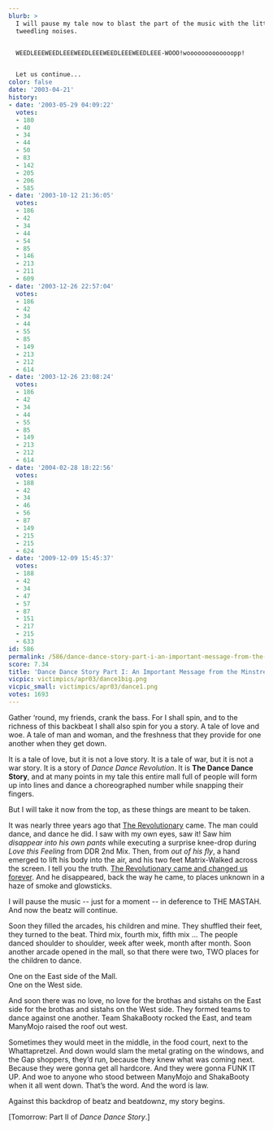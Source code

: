 ```yaml
---
blurb: >
  I will pause my tale now to blast the part of the music with the little electronic
  tweedling noises.


  WEEDLEEEWEEDLEEEWEEDLEEEWEEDLEEEWEEDLEEE-WOOO!wooooooooooooopp!


  Let us continue...
color: false
date: '2003-04-21'
history:
- date: '2003-05-29 04:09:22'
  votes:
  - 180
  - 40
  - 34
  - 44
  - 50
  - 83
  - 142
  - 205
  - 206
  - 585
- date: '2003-10-12 21:36:05'
  votes:
  - 186
  - 42
  - 34
  - 44
  - 54
  - 85
  - 146
  - 213
  - 211
  - 609
- date: '2003-12-26 22:57:04'
  votes:
  - 186
  - 42
  - 34
  - 44
  - 55
  - 85
  - 149
  - 213
  - 212
  - 614
- date: '2003-12-26 23:08:24'
  votes:
  - 186
  - 42
  - 34
  - 44
  - 55
  - 85
  - 149
  - 213
  - 212
  - 614
- date: '2004-02-28 18:22:56'
  votes:
  - 188
  - 42
  - 34
  - 46
  - 56
  - 87
  - 149
  - 215
  - 215
  - 624
- date: '2009-12-09 15:45:37'
  votes:
  - 188
  - 42
  - 34
  - 47
  - 57
  - 87
  - 151
  - 217
  - 215
  - 633
id: 586
permalink: /586/dance-dance-story-part-i-an-important-message-from-the-minstrel-of-ph4t-b33tz/
score: 7.34
title: 'Dance Dance Story Part I: An Important Message from the Minstrel of Ph4t B33tz'
vicpic: victimpics/apr03/dance1big.png
vicpic_small: victimpics/apr03/dance1.png
votes: 1693
---
```


Gather ‘round, my friends, crank the bass. For I shall spin, and to the
richness of this backbeat I shall also spin for you a story. A tale of
love and woe. A tale of man and woman, and the freshness that they
provide for one another when they get down.

It is a tale of love, but it is not a love story. It is a tale of war,
but it is not a war story. It is a story of *Dance Dance Revolution*. It
is **The Dance Dance Story**, and at many points in my tale this entire
mall full of people will form up into lines and dance a choreographed
number while snapping their fingers.

But I will take it now from the top, as these things are meant to be
taken.

It was nearly three years ago that [The
Revolutionary](@/victim/64.md) came. The man could dance, and dance
he did. I saw with my own eyes, saw it! Saw him *disappear into his own
pants* while executing a surprise knee-drop during *Love this Feeling*
from DDR 2nd Mix. Then, from *out of his fly*, a hand emerged to lift
his body into the air, and his two feet Matrix-Walked across the screen.
I tell you the truth. [The Revolutionary came and changed us
forever](@/victim/64.md). And he disappeared, back the way he came,
to places unknown in a haze of smoke and glowsticks.

I will pause the music -- just for a moment -- in deference to THE
MASTAH. And now the beatz will continue.

Soon they filled the arcades, his children and mine. They shuffled their
feet, they turned to the beat. Third mix, fourth mix, fifth mix ... The
people danced shoulder to shoulder, week after week, month after month.
Soon another arcade opened in the mall, so that there were two, TWO
places for the children to dance.

One on the East side of the Mall.  
 One on the West side.

And soon there was no love, no love for the brothas and sistahs on the
East side for the brothas and sistahs on the West side. They formed
teams to dance against one another. Team ShakaBooty rocked the East, and
team ManyMojo raised the roof out west.

Sometimes they would meet in the middle, in the food court, next to the
Whattapretzel. And down would slam the metal grating on the windows, and
the Gap shoppers, they’d run, because they knew what was coming next.
Because they were gonna get all hardcore. And they were gonna FUNK IT
UP. And woe to anyone who stood between ManyMojo and ShakaBooty when it
all went down. That’s the word. And the word is law.

Against this backdrop of beatz and beatdownz, my story begins.

\[Tomorrow: Part II of *Dance Dance Story*.\]